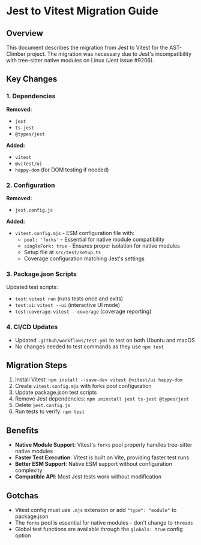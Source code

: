# Jest to Vitest Migration Guide

## Overview

This document describes the migration from Jest to Vitest for the AST-Climber project. The migration was necessary due to Jest's incompatibility with tree-sitter native modules on Linux (Jest issue #9206).

## Key Changes

### 1. Dependencies

**Removed:**
- `jest`
- `ts-jest`
- `@types/jest`

**Added:**
- `vitest`
- `@vitest/ui`
- `happy-dom` (for DOM testing if needed)

### 2. Configuration

**Removed:**
- `jest.config.js`

**Added:**
- `vitest.config.mjs` - ESM configuration file with:
  - `pool: 'forks'` - Essential for native module compatibility
  - `singleFork: true` - Ensures proper isolation for native modules
  - Setup file at `src/test/setup.ts`
  - Coverage configuration matching Jest's settings

### 3. Package.json Scripts

Updated test scripts:
- `test`: `vitest run` (runs tests once and exits)
- `test:ui`: `vitest --ui` (interactive UI mode)
- `test:coverage`: `vitest --coverage` (coverage reporting)

### 4. CI/CD Updates

- Updated `.github/workflows/test.yml` to test on both Ubuntu and macOS
- No changes needed to test commands as they use `npm test`

## Migration Steps

1. Install Vitest: `npm install --save-dev vitest @vitest/ui happy-dom`
2. Create `vitest.config.mjs` with forks pool configuration
3. Update package.json test scripts
4. Remove Jest dependencies: `npm uninstall jest ts-jest @types/jest`
5. Delete `jest.config.js`
6. Run tests to verify: `npm test`

## Benefits

- **Native Module Support**: Vitest's `forks` pool properly handles tree-sitter native modules
- **Faster Test Execution**: Vitest is built on Vite, providing faster test runs
- **Better ESM Support**: Native ESM support without configuration complexity
- **Compatible API**: Most Jest tests work without modification

## Gotchas

- Vitest config must use `.mjs` extension or add `"type": "module"` to package.json
- The `forks` pool is essential for native modules - don't change to `threads`
- Global test functions are available through the `globals: true` config option